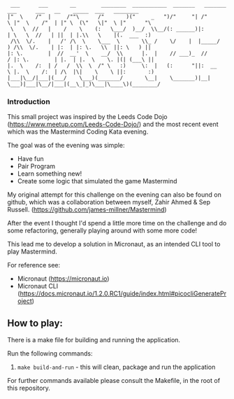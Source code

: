 ```$xslt
 ___      ___       __        ________  ___________  _______   _______   ___      ___   __    _____  ___   ________   
|"  \    /"  |     /""\      /"       )("     _   ")/"     "| /"      \ |"  \    /"  | |" \  (\"   \|"  \ |"      "\  
 \   \  //   |    /    \    (:   \___/  )__/  \\__/(: ______)|:        | \   \  //   | ||  | |.\\   \    |(.  ___  :) 
 /\\  \/.    |   /' /\  \    \___  \       \\_ /    \/    |  |_____/   ) /\\  \/.    | |:  | |: \.   \\  ||: \   ) || 
|: \.        |  //  __'  \    __/  \\      |.  |    // ___)_  //      / |: \.        | |.  | |.  \    \. |(| (___\ || 
|.  \    /:  | /   /  \\  \  /" \   :)     \:  |   (:      "||:  __   \ |.  \    /:  | /\  |\|    \    \ ||:       :) 
|___|\__/|___|(___/    \___)(_______/       \__|    \_______)|__|  \___)|___|\__/|___|(__\_|_)\___|\____\)(________/  

```

### Introduction
This small project was inspired by the Leeds Code Dojo (https://www.meetup.com/Leeds-Code-Dojo/) and the most recent 
event which was the Mastermind Coding Kata evening.

The goal was of the evening was simple:
- Have fun
- Pair Program
- Learn something new!
- Create some logic that simulated the game Mastermind

My original attempt for this challenge on the evening can also be found on github, which was a collaboration between myself, Zahir Ahmed & Sep Russell. (https://github.com/james-millner/Mastermind)

After the event I thought I'd spend a little more time on the challenge and do some refactoring, generally playing around with some more code!

This lead me to develop a solution in Micronaut, as an intended CLI tool to play Mastermind. 

For reference see:

- Micronaut (https://micronaut.io)
- Micronaut CLI (https://docs.micronaut.io/1.2.0.RC1/guide/index.html#picocliGenerateProject)

## How to play:

There is a make file for building and running the application. 

Run the following commands:
1. `make build-and-run` - this will clean, package and run the application

For further commands available please consult the Makefile, in the root of this repository.
